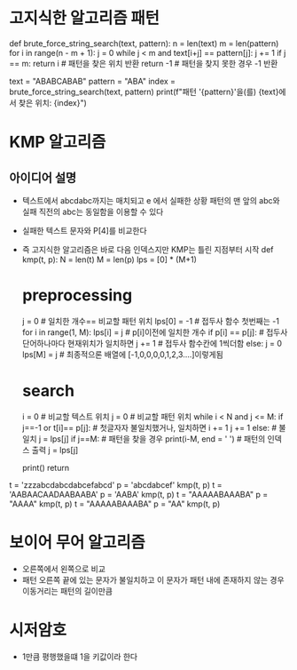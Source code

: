 # 고지식한 알고리즘 패턴
def brute_force_string_search(text, pattern):
    n = len(text)
    m = len(pattern)
    for i in range(n - m + 1):
        j = 0
        while j < m and text[i+j] == pattern[j]:
            j += 1
        if j == m:
            return i  # 패턴을 찾은 위치 반환
    return -1  # 패턴을 찾지 못한 경우 -1 반환

text = "ABABCABAB"
pattern = "ABA"
index = brute_force_string_search(text, pattern)
print(f"패턴 '{pattern}'을(를) {text}에서 찾은 위치: {index}")

# KMP 알고리즘

## 아이디어 설명
- 텍스트에서 abcdabc까지는 매치되고 e 에서 실패한 상황 패턴의 맨 앞의 abc와 실패 직전의 abc는 동일함을 이용할 수 있다
- 실패한 텍스트 문자와 P[4]를 비교한다
- 즉 고지식한 알고리즘은 바로 다음 인덱스지만 KMP는 틀린 지점부터 시작
def kmp(t, p):
    N = len(t)
    M = len(p)
    lps = [0] * (M+1)
    # preprocessing
    j = 0 # 일치한 개수== 비교할 패턴 위치
    lps[0] = -1 # 접두사 함수 첫번째는 -1
    for i in range(1, M):
        lps[i] = j          # p[i]이전에 일치한 개수
        if p[i] == p[j]:    # 접두사 단어하나마다 현재위치가 일치하면
            j += 1          # 접두사 함수칸에 1씩더함
        else:
            j = 0
    lps[M] = j  # 최종적으론 배열에 [-1,0,0,0,0,1,2,3....]이렇게됨
    # search
    i = 0   # 비교할 텍스트 위치
    j = 0   # 비교할 패턴 위치
    while i < N and j <= M:
        if j==-1 or t[i]== p[j]:     # 첫글자자 불일치했거나, 일치하면
            i += 1
            j += 1
        else:               # 불일치
            j = lps[j]
        if j==M:    # 패턴을 찾을 경우
            print(i-M, end = ' ')    # 패턴의 인덱스 출력
            j = lps[j]

    print()
    return


t = 'zzzabcdabcdabcefabcd'
p = 'abcdabcef'
kmp(t, p)
t = 'AABAACAADAABAABA'
p = 'AABA'
kmp(t, p)
t = "AAAAABAAABA"
p =  "AAAA"
kmp(t, p)
t = "AAAAABAAABA"
p =  "AA"
kmp(t, p)

# 보이어 무어 알고리즘
- 오른쪽에서 왼쪽으로 비교
- 패턴 오른쪽 끝에 있는 문자가 불일치하고 이 문자가 패턴 내에 존재하지 않는 경우 이동거리는 패턴의 길이만큼


# 시저암호
- 1만큼 평행했을떄 1을 키값이라 한다